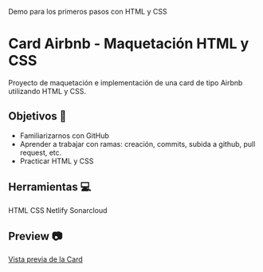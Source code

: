 
Demo para los primeros pasos con HTML y CSS

# Card Airbnb - Maquetación HTML y CSS
Proyecto de maquetación e implementación de una card de tipo Airbnb utilizando HTML y CSS. 

## Objetivos :dart:
- Familiarizarnos con GitHub
- Aprender a trabajar con ramas: creación, commits, subida a github, pull request, etc.
- Practicar HTML y CSS


## Herramientas :computer:
HTML
CSS
Netlify
Sonarcloud

## Preview :camera:
[Vista previa de la Card](https://demo-html-css-2024-11-25.netlify.app/) 

